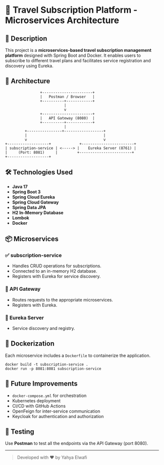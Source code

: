 # 🚆 Travel Subscription Platform - Microservices Architecture

## 📌 Description

This project is a **microservices-based travel subscription management platform** designed with Spring Boot and Docker. It enables users to subscribe to different travel plans and facilitates service registration and discovery using Eureka.

## 🧱 Architecture

```
                +-----------------------+
                |   Postman / Browser   |
                +----------+------------+
                           |
                           v
                +-----------------------+
                |   API Gateway (8080)  |
                +----------+------------+
                           |
         +----------------+------------------+
         |                                   |
         v                                   v
+-------------------+             +------------------------+
| subscription-service | <-----> |    Eureka Server (8761) |
|     (Port: 8081)     |         +------------------------+
+-------------------+
```

## 🛠️ Technologies Used

- **Java 17**
- **Spring Boot 3**
- **Spring Cloud Eureka**
- **Spring Cloud Gateway**
- **Spring Data JPA**
- **H2 In-Memory Database**
- **Lombok**
- **Docker**

## 📦 Microservices

### ✅ subscription-service

- Handles CRUD operations for subscriptions.
- Connected to an in-memory H2 database.
- Registers with Eureka for service discovery.

### 🚪 API Gateway

- Routes requests to the appropriate microservices.
- Registers with Eureka.

### 🧭 Eureka Server

- Service discovery and registry.

## 🐳 Dockerization

Each microservice includes a `Dockerfile` to containerize the application.

```
docker build -t subscription-service .
docker run -p 8081:8081 subscription-service
```

## 🔮 Future Improvements

- `docker-compose.yml` for orchestration
- Kubernetes deployment
- CI/CD with GitHub Actions
- OpenFeign for inter-service communication
- Keycloak for authentication and authorization

## 🧪 Testing

Use **Postman** to test all the endpoints via the API Gateway (port 8080).

---

> Developed with ❤️ by Yahya Elwafi